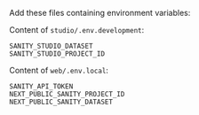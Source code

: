 Add these files containing environment variables:

Content of `studio/.env.development`:

```
SANITY_STUDIO_DATASET
SANITY_STUDIO_PROJECT_ID
```

Content of `web/.env.local`:

```
SANITY_API_TOKEN
NEXT_PUBLIC_SANITY_PROJECT_ID
NEXT_PUBLIC_SANITY_DATASET
```
